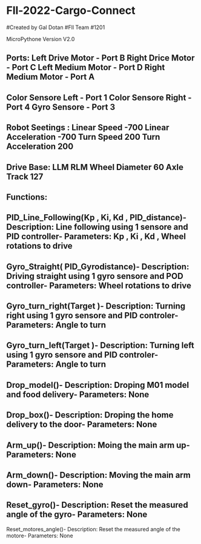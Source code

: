 # Fll-2022-Cargo-Connect
#Created by Gal Dotan
#Fll Team #1201

MicroPythone Version V2.0


Ports:
Left Drive Motor - Port B
Right Drice Motor - Port C
Left Medium Motor - Port D
Right Medium Motor - Port A
-
Color Sensore Left - Port 1
Color Sensore Right - Port 4
Gyro Sensore - Port 3
-
Robot Seetings :
Linear Speed -700
Linear Acceleration -700
Turn Speed 200
Turn Acceleration 200
-
Drive Base:
LLM
RLM
Wheel Diameter 60
Axle Track 127  
-

Functions:
-
PID_Line_Following(Kp , Ki, Kd  , PID_distance)-
Description: Line following using 1 sensore and PID controller-
Parameters: Kp , Ki , Kd , Wheel rotations to drive
-
Gyro_Straight( PID_Gyrodistance)-
Description: Driving straight using 1 gyro sensore and POD controller-
Parameters:  Wheel rotations to drive
-
Gyro_turn_right(Target )-
Description: Turning right using 1 gyro sensore and PID controler-
Parameters:  Angle to turn
-
Gyro_turn_left(Target )-
Description: Turning left using 1 gyro sensore and PID controler-
Parameters:  Angle to turn
-
Drop_model()-
Description: Droping M01 model and food delivery-
Parameters:  None
-
Drop_box()-
Description: Droping the home delivery to the door-
Parameters:  None
-
Arm_up()-
Description: Moing the main arm up-
Parameters:  None
-
Arm_down()-
Description: Moving the main arm down-
Parameters:  None
-
Reset_gyro()-
Description: Reset the measured angle of the gyro-
Parameters:  None
-
Reset_motores_angle()-
Description: Reset the measured angle of the motore-
Parameters:  None

